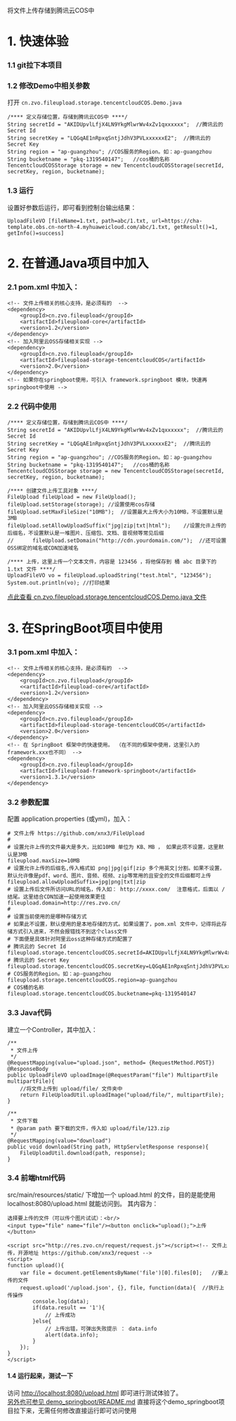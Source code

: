 将文件上传存储到腾讯云COS中


# 1. 快速体验
### 1.1 git拉下本项目

### 1.2 修改Demo中相关参数
打开 ```` cn.zvo.fileupload.storage.tencentcloudCOS.Demo.java ````  

````
/**** 定义存储位置，存储到腾讯云COS中 ****/
String secretId = "AKIDUpvlLfjX4LN9YkgMlwrWv4xZv1qxxxxxx";	//腾讯云的 Secret Id
String secretKey = "LQGqAE1nRpxqSntjJdhV3PVLxxxxxxE2";	//腾讯云的 Secret Key
String region = "ap-guangzhou";	//COS服务的Region。如：ap-guangzhou
String bucketname = "pkq-1319540147";	//cos桶的名称
TencentcloudCOSStorage storage = new TencentcloudCOSStorage(secretId, secretKey, region, bucketname);
````

### 1.3 运行 
设置好参数后运行，即可看到控制台输出结果：

````
UploadFileVO [fileName=1.txt, path=abc/1.txt, url=https://cha-template.obs.cn-north-4.myhuaweicloud.com/abc/1.txt, getResult()=1, getInfo()=success]
````

# 2. 在普通Java项目中加入
### 2.1 pom.xml 中加入：

````
<!-- 文件上传相关的核心支持，是必须有的  -->
<dependency> 
    <groupId>cn.zvo.fileupload</groupId>
    <artifactId>fileupload-core</artifactId>
    <version>1.2</version>
</dependency>
<!-- 加入阿里云OSS存储相关实现 -->
<dependency> 
    <groupId>cn.zvo.fileupload</groupId>
    <artifactId>fileupload-storage-tencentcloudCOS</artifactId>
    <version>2.0</version>
</dependency>
<!-- 如果你在springboot使用，可引入 framework.springboot 模块，快速再springboot中使用 -->
````

### 2.2 代码中使用

````
/**** 定义存储位置，存储到腾讯云COS中 ****/
String secretId = "AKIDUpvlLfjX4LN9YkgMlwrWv4xZv1qxxxxxx";	//腾讯云的 Secret Id
String secretKey = "LQGqAE1nRpxqSntjJdhV3PVLxxxxxxE2";	//腾讯云的 Secret Key
String region = "ap-guangzhou";	//COS服务的Region。如：ap-guangzhou
String bucketname = "pkq-1319540147";	//cos桶的名称
TencentcloudCOSStorage storage = new TencentcloudCOSStorage(secretId, secretKey, region, bucketname);

/**** 创建文件上传工具对象 ****/
FileUpload fileUpload = new FileUpload();
fileUpload.setStorage(storage);	//设置使用cos存储
fileUpload.setMaxFileSize("10MB");	//设置最大上传大小为10MB，不设置默认是3MB
fileUpload.setAllowUploadSuffix("jpg|zip|txt|html");	//设置允许上传的后缀名，不设置默认是一堆图片、压缩包、文档、音视频等常见后缀
//		fileUpload.setDomain("http://cdn.yourdomain.com/");  //还可设置OSS绑定的域名或CDN加速域名

/**** 上传，这里上传一个文本文件，内容是 123456 ，将他保存到 桶 abc 目录下的 1.txt 文件 ****/
UploadFileVO vo = fileUpload.uploadString("test.html", "123456");
System.out.println(vo);	//打印结果
````

[点此查看 cn.zvo.fileupload.storage.tencentcloudCOS.Demo.java 文件](src/main/java/cn/zvo/fileupload/storage/tencentcloudCOS/Demo.java)

# 3. 在SpringBoot项目中使用

### 3.1 pom.xml 中加入：

````
<!-- 文件上传相关的核心支持，是必须有的  -->
<dependency> 
    <groupId>cn.zvo.fileupload</groupId>
    <<artifactId>fileupload-core</artifactId>
    <version>1.2</version>
</dependency>
<!-- 加入阿里云OSS存储相关实现 -->
<dependency> 
    <groupId>cn.zvo.fileupload</groupId>
    <artifactId>fileupload-storage-tencentcloudCOS</artifactId>
    <version>2.0</version>
</dependency>
<!-- 在 SpringBoot 框架中的快速使用。 （在不同的框架中使用，这里引入的framework.xxx也不同） -->
<dependency> 
    <groupId>cn.zvo.fileupload</groupId>
    <artifactId>fileupload-framework-springboot</artifactId>
    <version>1.3.1</version>
</dependency> 
````

### 3.2 参数配置

配置 application.properties (或yml)，加入：  

````
# 文件上传 https://github.com/xnx3/FileUpload
#
# 设置允许上传的文件最大是多大，比如10MB 单位为 KB、MB ， 如果此项不设置，这里默认是3MB
fileupload.maxSize=10MB
# 设置允许上传的后缀名,传入格式如 png|jpg|gif|zip 多个用英文|分割。如果不设置，默认允许像是pdf、word、图片、音频、视频、zip等常用的且安全的文件后缀都可上传
fileupload.allowUploadSuffix=jpg|png|txt|zip
# 设置上传后文件所访问URL的域名，传入如： http://xxxx.com/  注意格式，后面以 / 结尾。这里结合CDN加速一起使用效果更佳
fileupload.domain=http://res.zvo.cn/
#
# 设置当前使用的是哪种存储方式
# 如果此不设置，默认使用的是本地存储的方式。如果设置了，pom.xml 文件中，记得将此存储方式引入进来，不然会报错找不到这个class文件
# 下面便是具体针对阿里云oss这种存储方式的配置了
# 腾讯云的 Secret Id
fileupload.storage.tencentcloudCOS.secretId=AKIDUpvlLfjX4LN9YkgMlwrWv4xZv1qxxxxxx
# 腾讯云的 Secret Key
fileupload.storage.tencentcloudCOS.secretKey=LQGqAE1nRpxqSntjJdhV3PVLxxxxxxE2
# COS服务的Region。如：ap-guangzhou
fileupload.storage.tencentcloudCOS.region=ap-guangzhou
# COS桶的名称
fileupload.storage.tencentcloudCOS.bucketname=pkq-1319540147
````

### 3.3 Java代码

建立一个Controller，其中加入：

````
/**
 * 文件上传
 */
@RequestMapping(value="upload.json", method= {RequestMethod.POST})
@ResponseBody
public UploadFileVO uploadImage(@RequestParam("file") MultipartFile multipartFile){
	//将文件上传到 upload/file/ 文件夹中
	return FileUploadUtil.uploadImage("upload/file/", multipartFile);
}

/**
 * 文件下载
 * @param path 要下载的文件，传入如 upload/file/123.zip
 */
@RequestMapping(value="download")
public void download(String path, HttpServletResponse response){
	FileUploadUtil.download(path, response);
}
````

### 3.4 前端html代码
src/main/resources/static/ 下增加一个 upload.html 的文件，目的是能使用 localhost:8080/upload.html 就能访问到。 其内容为：

````
选择要上传的文件（可以传个图片试试）：<br/>
<input type="file" name="file"/><button onclick="upload();">上传</button>

<script src="http://res.zvo.cn/request/request.js"></script><!-- 文件上传，开源地址 https://github.com/xnx3/request -->
<script>
function upload(){
	var file = document.getElementsByName('file')[0].files[0];	 //要上传的文件
	request.upload('/upload.json', {}, file, function(data){  //执行上传操作
		console.log(data);
		if(data.result == '1'){
			// 上传成功
		}else{
			// 上传出错，可弹出失败提示 ： data.info
			alert(data.info);
		}
	});
}
</script>
````

#### 1.4 运行起来，测试一下
访问 [http://localhost:8080/upload.html](http://localhost:8080/upload.html) 即可进行测试体验了。   
[另外也可参见 demo_springboot/README.md](../demo_springboot/) 直接将这个demo_springboot项目拉下来，无需任何修改直接运行即可访问使用
